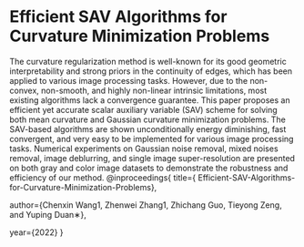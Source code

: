 # Efficient SAV Algorithms for Curvature Minimization Problems
The curvature regularization method is well-known for its good geometric interpretability and strong priors in the continuity of edges, which has been applied to various image processing tasks. However, due to the non-convex, non-smooth, and highly non-linear intrinsic limitations, most existing algorithms lack a convergence guarantee. This paper proposes an efficient yet accurate scalar auxiliary variable (SAV) scheme for solving both mean curvature and Gaussian curvature minimization problems. The SAV-based algorithms are shown unconditionally energy diminishing, fast convergent, and very easy to be implemented for various image processing tasks. Numerical experiments on Gaussian noise removal, mixed noises removal, image deblurring, and single image super-resolution are presented on both gray and color image datasets to demonstrate the robustness and efficiency of our method. 
@inproceedings{ title={ Efficient-SAV-Algorithms-for-Curvature-Minimization-Problems},

author={Chenxin Wang1, Zhenwei Zhang1, Zhichang Guo, Tieyong Zeng, and Yuping Duan∗},

year={2022} }
